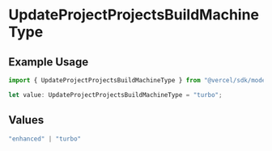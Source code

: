 # UpdateProjectProjectsBuildMachineType

## Example Usage

```typescript
import { UpdateProjectProjectsBuildMachineType } from "@vercel/sdk/models/updateprojectop.js";

let value: UpdateProjectProjectsBuildMachineType = "turbo";
```

## Values

```typescript
"enhanced" | "turbo"
```